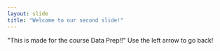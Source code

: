 ```yaml
---
layout: slide
title: "Welcome to our second slide!"
---
```

"This is made for the course Data Prep!!"
Use the left arrow to go back!
